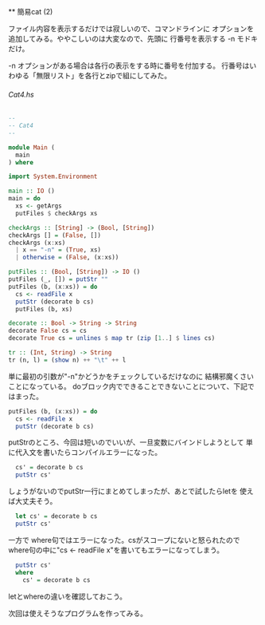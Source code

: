 ** 簡易cat (2)

ファイル内容を表示するだけでは寂しいので、コマンドラインに
オプションを追加してみる。ややこしいのは大変なので、先頭に
行番号を表示する -n モドキだけ。

-n オプションがある場合は各行の表示をする時に番号を付加する。
行番号はいわゆる「無限リスト」を各行とzipで組にしてみた。

###### Cat4.hs

```haskell
-- 
-- Cat4
-- 

module Main (
  main
) where

import System.Environment

main :: IO ()
main = do
  xs <- getArgs
  putFiles $ checkArgs xs

checkArgs :: [String] -> (Bool, [String])
checkArgs [] = (False, [])
checkArgs (x:xs)
  | x == "-n" = (True, xs)
  | otherwise = (False, (x:xs))

putFiles :: (Bool, [String]) -> IO ()
putFiles (_, []) = putStr ""
putFiles (b, (x:xs)) = do
  cs <- readFile x
  putStr (decorate b cs)
  putFiles (b, xs)

decorate :: Bool -> String -> String
decorate False cs = cs
decorate True cs = unlines $ map tr (zip [1..] $ lines cs)

tr :: (Int, String) -> String
tr (n, l) = (show n) ++ "\t" ++ l
```

単に最初の引数が"-n"かどうかをチェックしているだけなのに
結構邪魔くさいことになっている。
doブロック内でできることできないことについて、下記ではまった。

```haskell
putFiles (b, (x:xs)) = do
  cs <- readFile x
  putStr (decorate b cs)
```

putStrのところ、今回は短いのでいいが、一旦変数にバインドしようとして
単に代入文を書いたらコンパイルエラーになった。

```haskell
  cs' = decorate b cs
  putStr cs'
```

しょうがないのでputStr一行にまとめてしまったが、あとで試したらletを
使えば大丈夫そう。

```haskell
  let cs' = decorate b cs
  putStr cs'
```

一方で where句ではエラーになった。csがスコープにないと怒られたので
where句の中に"cs <- readFile x"を書いてもエラーになってしまう。

```haskell
  putStr cs'
  where
    cs' = decorate b cs
```
letとwhereの違いを確認しておこう。

次回は使えそうなプログラムを作ってみる。



